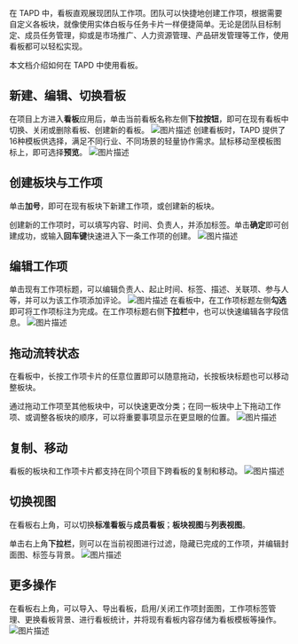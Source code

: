 在 TAPD 中，看板直观展现团队工作项。团队可以快捷地创建工作项，根据需要自定义各板块，就像使用实体白板与任务卡片一样便捷简单。无论是团队目标制定、成员任务管理，抑或是市场推广、人力资源管理、产品研发管理等工作，使用看板都可以轻松实现。

本文档介绍如何在 TAPD 中使用看板。

## 新建、编辑、切换看板

在项目上方进入**看板**应用后，单击当前看板名称左侧**下拉按钮**，即可在现有看板中切换、关闭或删除看板、创建新的看板。
![图片描述](https://main.qcloudimg.com/raw/d49bc696034fcad9fb56fe5bae335ba6.png)
创建看板时，TAPD 提供了16种模板供选择，满足不同行业、不同场景的轻量协作需求。鼠标移动至模板图标上，即可选择**预览**。
![图片描述](https://main.qcloudimg.com/raw/5714fdc72261c5db58815e5a6027ebae.png)

 

## 创建板块与工作项

单击**加号**，即可在现有板块下新建工作项，或创建新的板块。

创建新的工作项时，可以填写内容、时间、负责人，并添加标签。单击**确定**即可创建成功，或输入**回车键**快速进入下一条工作项的创建。
![图片描述](https://main.qcloudimg.com/raw/4e65216b66d835ae8351dddc60e13511.png)

 

## 编辑工作项

单击现有工作项标题，可以编辑负责人、起止时间、标签、描述、关联项、参与人等，并可以为该工作项添加评论。
![图片描述](https://main.qcloudimg.com/raw/9b4c65a93cd4e64b31602acd97ae4cf9.png)
在看板中，在工作项标题左侧**勾选**即可将工作项标注为完成。在工作项标题右侧**下拉栏**中，也可以快速编辑各字段信息。
![图片描述](https://main.qcloudimg.com/raw/a77128aaefbf09873630a47d8ba7faf2.png)

 

## 拖动流转状态

在看板中，长按工作项卡片的任意位置即可以随意拖动，长按板块标题也可以移动整板块。

通过拖动工作项至其他板块中，可以快速更改分类；在同一板块中上下拖动工作项、或调整各板块的顺序，可以将重要事项显示在更显眼的位置。
![图片描述](https://main.qcloudimg.com/raw/7868795d15c1098370d6d04220ffcb5a.png)

 

## 复制、移动

看板的板块和工作项卡片都支持在同个项目下跨看板的复制和移动。
![图片描述](https://main.qcloudimg.com/raw/63e4eb13fce8e8cbb049146f3ace857a.png)

## 切换视图

在看板右上角，可以切换**标准看板**与**成员看板**；**板块视图**与**列表视图**。

单击右上角**下拉栏**，则可以在当前视图进行过滤，隐藏已完成的工作项，并编辑封面图、标签与背景。
![图片描述](https://main.qcloudimg.com/raw/8e5cf2e6f98d30a5f4e6a4afeb8368d0.png)

 

## 更多操作

在看板右上角，可以导入、导出看板，启用/关闭工作项封面图，工作项标签管理、更换看板背景、进行看板统计，并将现有看板内容存储为看板模板等操作。
![图片描述](https://main.qcloudimg.com/raw/377728bf68dd43da097914aaa5aaa803.png)
